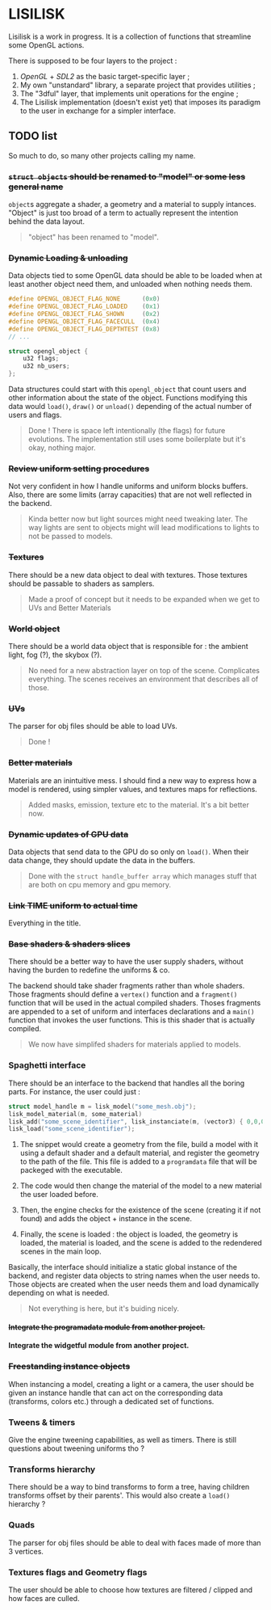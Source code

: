 # LISILISK

Lisilisk is a work in progress. It is a collection of functions that streamline some OpenGL actions.

There is supposed to be four layers to the project :

1. *OpenGL* + *SDL2* as the basic target-specific layer ;
2. My own "unstandard" library, a separate project that provides utilities ;
3. The "3dful" layer, that implements unit operations for the engine ;
4. The Lisilisk implementation (doesn't exist yet) that imposes its paradigm to the user in exchange for a simpler interface.

## TODO list

So much to do, so many other projects calling my name.

### ~~`struct objects` should be renamed to "model" or some less general name~~

`object`s aggregate a shader, a geometry and a material to supply intances. "Object" is just too broad of a term to actually represent the intention behind the data layout.

> "object" has been renamed to "model".

### ~~Dynamic Loading & unloading~~

Data objects tied to some OpenGL data should be able to be loaded when at least another object need them, and unloaded when nothing needs them.

```c
#define OPENGL_OBJECT_FLAG_NONE      (0x0)
#define OPENGL_OBJECT_FLAG_LOADED    (0x1)
#define OPENGL_OBJECT_FLAG_SHOWN     (0x2)
#define OPENGL_OBJECT_FLAG_FACECULL  (0x4)
#define OPENGL_OBJECT_FLAG_DEPTHTEST (0x8)
// ...

struct opengl_object {
    u32 flags;
    u32 nb_users;
};
```

Data structures could start with this `opengl_object` that count users and other information about the state of the object. Functions modifying this data would `load()`, `draw()` or `unload()` depending of the actual number of users and flags.

> Done ! There is space left intentionally (the flags) for future evolutions. The implementation still uses some boilerplate but it's okay, nothing major.

### ~~Review uniform setting procedures~~

Not very confident in how I handle uniforms and uniform blocks buffers. Also, there are some limits (array capacities) that are not well reflected in the backend.

> Kinda better now but light sources might need tweaking later. The way lights are sent to objects might will lead modifications to lights to not be passed to models.

### ~~Textures~~

There should be a new data object to deal with textures. Those textures should be passable to shaders as samplers.

> Made a proof of concept but it needs to be expanded when we get to UVs and Better Materials

### ~~World object~~

There should be a world data object that is responsible for : the ambient light, fog (?), the skybox (?).

> No need for a new abstraction layer on top of the scene. Complicates everything. The scenes receives an environment that describes all of those.

### ~~UVs~~

The parser for obj files should be able to load UVs.

> Done !

### ~~Better materials~~

Materials are an inintuitive mess. I should find a new way to express how a model is rendered, using simpler values, and textures maps for reflections.

> Added masks, emission, texture etc to the material. It's a bit better now.

### ~~Dynamic updates of GPU data~~

Data objects that send data to the GPU do so only on `load()`. When their data change, they should update the data in the buffers.

> Done with the `struct handle_buffer array` which manages stuff that are both on cpu memory and gpu memory.

### ~~Link TIME uniform to actual time~~

Everything in the title.

### ~~Base shaders & shaders slices~~

There should be a better way to have the user supply shaders, without having the burden to redefine the uniforms & co.

The backend should take shader fragments rather than whole shaders. Those fragments should define a `vertex()` function and a `fragment()` function that will be used in the actual compiled shaders. Thoses fragments are appended to a set of uniform and interfaces declarations and a `main()` function that invokes the user functions. This is this shader that is actually compiled.

> We now have simplifed shaders for materials applied to models.

### Spaghetti interface

There should be an interface to the backend that handles all the boring parts. For instance, the user could just :

```c
struct model_handle m = lisk_model("some_mesh.obj");
lisk_model_material(m, some_material)
lisk_add("some_scene_identifier", lisk_instanciate(m, (vector3) { 0,0,0 }));
lisk_load("some_scene_identifier");
```

1. The snippet would create a geometry from the file, build a model with it using a default shader and a default material, and register the geometry to the path of the file. This file is added to a `programdata` file that will be packeged with the executable.

2. The code would then change the material of the model to a new material the user loaded before.

3. Then, the engine checks for the existence of the scene (creating it if not found) and adds the object + instance in the scene.

4. Finally, the scene is loaded : the object is loaded, the geometry is loaded, the material is loaded, and the scene is added to the redendered scenes in the main loop.

Basically, the interface should initialize a static global instance of the backend, and register data objects to string names when the user needs to. Those objects are created when the user needs them and load dynamically depending on what is needed.

> Not everything is here, but it's buiding nicely.

#### ~~Integrate the programadata module from another project.~~

#### Integrate the widgetful module from another project.

### ~~Freestanding instance objects~~

When instancing a model, creating a light or a camera, the user should be given an instance handle that can act on the corresponding data (transforms, colors etc.) through a dedicated set of functions.

### Tweens & timers

Give the engine tweening capabilities, as well as timers. There is still questions about tweening uniforms tho ?

### Transforms hierarchy

There should be a way to bind transforms to form a tree, having children transforms offset by their parents'. This would also create a `load()` hierarchy ?

### Quads

The parser for obj files should be able to deal with faces made of more than 3 vertices.

### Textures flags and Geometry flags

The user should be able to choose how textures are filtered / clipped and how faces are culled.
